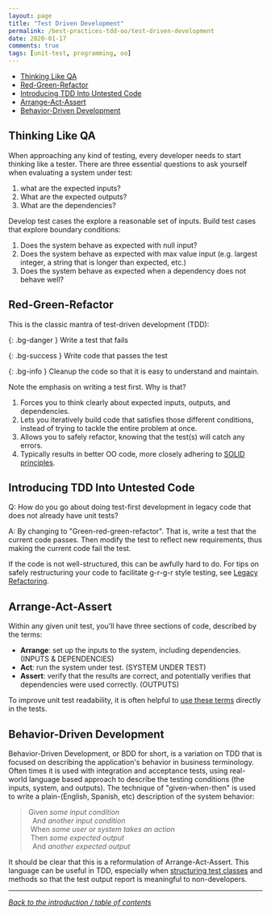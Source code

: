 ```yaml
---
layout: page
title: "Test Driven Development"
permalink: /best-practices-tdd-oo/test-driven-development
date: 2020-01-17
comments: true
tags: [unit-test, programming, oo]
---
```


* [Thinking Like QA](#thinking-like-qa)
* [Red-Green-Refactor](#red-green-refactor)
* [Introducing TDD Into Untested Code](#introducing-tdd-into-untested-code)
* [Arrange-Act-Assert](#arrange-act-assert)
* [Behavior-Driven Development](#behavior-driven-development)

## Thinking Like QA

When approaching any kind of testing, every developer needs to start thinking like a tester. There are three essential questions to ask yourself when evaluating a system under test:

1. what are the expected inputs?
1. What are the expected outputs?
1. What are the dependencies?

Develop test cases the explore a reasonable set of inputs. Build test cases that explore boundary conditions:

1. Does the system behave as expected with null input?
1. Does the system behave as expected with max value input (e.g. largest integer, a string that is longer than expected, etc.)
1. Does the system behave as expected when a dependency does not behave well?

## Red-Green-Refactor

This is the classic mantra of test-driven development (TDD):

{: .bg-danger }
Write a test that fails

{: .bg-success }
Write code that passes the test

{: .bg-info }
Cleanup the code so that it is easy to understand and maintain.

Note the emphasis on writing a test first. Why is that?

1. Forces you to think clearly about expected inputs, outputs, and dependencies.
1. Lets you iteratively build code that satisfies those different conditions, instead of trying to tackle the entire problem at once.
1. Allows you to safely refactor, knowing that the test(s) will catch any errors.
1. Typically results in better OO code, more closely adhering to [SOLID principles](solid-testing).

## Introducing TDD Into Untested Code

Q: How do you go about doing test-first development in legacy code that does not already have unit tests?

A: By changing to "Green-red-green-refactor". That is, write a test that the current code passes. Then modify the test to reflect new requirements, thus making the current code fail the test.

If the code is not well-structured, this can be awfully hard to do. For tips on safely restructuring your code to facilitate g-r-g-r style testing, see [Legacy Refactoring](legacy-refactoring).

## Arrange-Act-Assert

Within any given unit test, you'll have three sections of code, described by the terms:

* **Arrange**: set up the inputs to the system, including dependencies. (INPUTS & DEPENDENCIES)
* **Act**: run the system under test. (SYSTEM UNDER TEST)
* **Assert**: verify that the results are correct, and potentially verifies that dependencies were used correctly. (OUTPUTS)

To improve unit test readability, it is often helpful to [use these terms](patterns) directly in the tests.

## Behavior-Driven Development

Behavior-Driven Development, or BDD for short, is a variation on TDD that is focused on describing the application's behavior in business terminology. Often times it is used with integration and acceptance tests, using real-world language based approach to describe the testing conditions (the inputs, system, and outputs). The technique of "given-when-then" is used to write a plain-(English, Spanish, etc) description of the system behavior:

> Given _some input condition_  
&nbsp;&nbsp;And _another input condition_  
&nbsp;When _some user or system takes an action_  
&nbsp;Then _some expected output_  
&nbsp;&nbsp;And _another expected output_

It should be clear that this is a reformulation of Arrange-Act-Assert. This language can be useful in TDD, especially when [structuring test classes](patterns) and methods so that the test output report is meaningful to non-developers.

------------------------------

_[Back to the introduction / table of contents](intro)_
